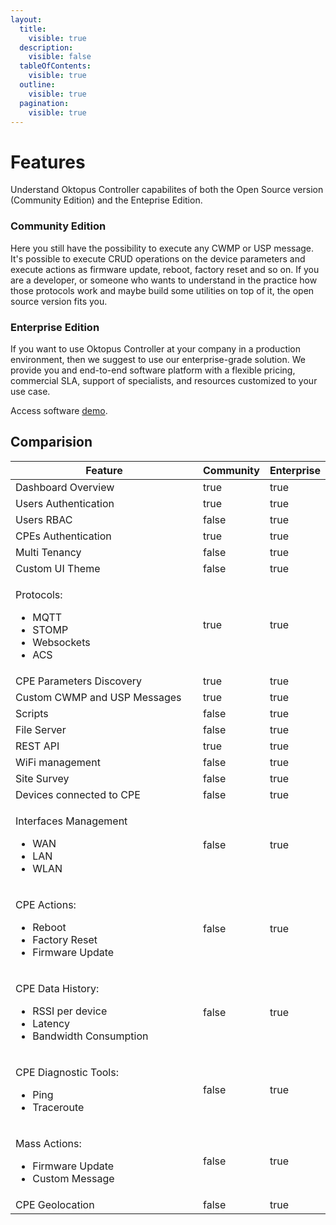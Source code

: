 ```yaml
---
layout:
  title:
    visible: true
  description:
    visible: false
  tableOfContents:
    visible: true
  outline:
    visible: true
  pagination:
    visible: true
---
```


# Features

Understand Oktopus Controller capabilites of both the Open Source version (Community Edition) and the Enteprise Edition.

### Community Edition

Here you still have the possibility to execute any CWMP or USP message. It's possible to execute CRUD operations on the device parameters and execute actions as firmware update, reboot, factory reset and so on. If you are a developer, or someone who wants to understand in the practice how those protocols work and maybe build  some utilities on top of it, the open source version fits you.

### Enterprise Edition

If you want to use Oktopus Controller at your company in a production environment, then we suggest to use our enterprise-grade solution. We provide you and end-to-end software platform with a flexible pricing, commercial SLA, support of specialists, and resources customized to your use case.&#x20;

Access software [demo](https://demo.oktopus.app.br).

## Comparision

<table><thead><tr><th width="311">Feature</th><th data-type="checkbox">Community</th><th data-type="checkbox">Enterprise</th></tr></thead><tbody><tr><td>Dashboard Overview</td><td>true</td><td>true</td></tr><tr><td>Users Authentication</td><td>true</td><td>true</td></tr><tr><td>Users RBAC</td><td>false</td><td>true</td></tr><tr><td>CPEs Authentication</td><td>true</td><td>true</td></tr><tr><td>Multi Tenancy</td><td>false</td><td>true</td></tr><tr><td>Custom UI Theme</td><td>false</td><td>true</td></tr><tr><td><p>Protocols:</p><ul><li>MQTT</li><li>STOMP</li><li>Websockets</li><li>ACS</li></ul></td><td>true</td><td>true</td></tr><tr><td>CPE Parameters Discovery</td><td>true</td><td>true</td></tr><tr><td>Custom CWMP and USP Messages</td><td>true</td><td>true</td></tr><tr><td>Scripts</td><td>false</td><td>true</td></tr><tr><td>File Server</td><td>false</td><td>true</td></tr><tr><td>REST API</td><td>true</td><td>true</td></tr><tr><td>WiFi management</td><td>false</td><td>true</td></tr><tr><td>Site Survey</td><td>false</td><td>true</td></tr><tr><td>Devices connected to CPE</td><td>false</td><td>true</td></tr><tr><td><p>Interfaces Management</p><ul><li>WAN</li><li>LAN</li><li>WLAN</li></ul></td><td>false</td><td>true</td></tr><tr><td><p>CPE Actions:</p><ul><li>Reboot</li><li>Factory Reset</li><li>Firmware Update</li></ul></td><td>false</td><td>true</td></tr><tr><td><p>CPE Data History:</p><ul><li>RSSI per device</li><li>Latency</li><li>Bandwidth Consumption</li></ul></td><td>false</td><td>true</td></tr><tr><td><p>CPE Diagnostic Tools:</p><ul><li>Ping</li><li>Traceroute</li></ul></td><td>false</td><td>true</td></tr><tr><td><p>Mass Actions:</p><ul><li>Firmware Update</li><li>Custom Message</li></ul></td><td>false</td><td>true</td></tr><tr><td>CPE Geolocation</td><td>false</td><td>true</td></tr></tbody></table>

